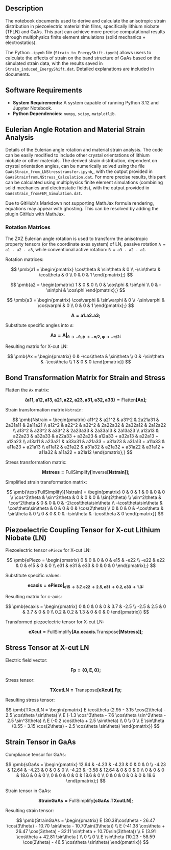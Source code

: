 ## Description
The notebook documents used to derive and calculate the anisotropic strain distribution in piezoelectric material thin films, specifically lithium niobate (TFLN) and GaAs. This part can achieve more precise computational results through multiphysics finite element simulations (solid mechanics + electrostatics). 

The Python `.ipynb` file (`Strain_to_EnergyShift.ipynb`) allows users to calculate the effects of strain on the band structure of GaAs based on the simulated strain data, with the results saved in `Strain_induced_EnergyShift.dat`. Detailed explanations are included in documents.

## Software Requirements
- **System Requirements:** A system capable of running Python 3.12 and Jupyter Notebook.  
- **Python Dependencies:** `numpy`, `scipy`, `matplotlib`.

## Eulerian Angle Rotation and Material Strain Analysis
Details of the Eulerian angle rotation and material strain analysis. The code can be easily modified to include other crystal orientations of lithium niobate or other materials. The derived strain distribution, dependent on crystal orientation angles, can be numerically solved using the file `GaAsStrain_from_LNStresstransfer.ipynb`,, with the output provided in `GaAsStrainfromLNStress_Calculation.dat`. For more precise results, this part can be calculated using multiphysics finite element simulations (combining solid mechanics and electrostatic fields), with the output provided in `GaAsStrain_fromFEM_Simulation.dat`.

Due to GitHub's Markdown not supporting MathJax formula rendering, equations may appear with ghosting. This can be resolved by adding the plugin GitHub with MathJax.
### Rotation Matrices

The ZXZ Eulerian angle rotation is used to  transform the anisotropic property tensors (or the coordinate axes system) of LN, passive rotation `A = a1 . a2 . a3`, while conventional active rotation: `B = a3 . a2 . a1`.

Rotation matrices:

$$
\pmb{a1 = \begin{pmatrix} \cos\theta & \sin\theta & 0 \\ -\sin\theta & \cos\theta & 0 \\ 0 & 0 & 1 \end{pmatrix};}
$$

$$
\pmb{a2 = \begin{pmatrix} 1 & 0 & 0 \\ 0 & \cos\phi & \sin\phi \\ 0 & -\sin\phi & \cos\phi \end{pmatrix};}
$$

$$
\pmb{a3 = \begin{pmatrix} \cos\varphi & \sin\varphi & 0 \\ -\sin\varphi & \cos\varphi & 0 \\ 0 & 0 & 1 \end{pmatrix};}
$$

$$
\pmb{A = a1 . a2 . a3;}
$$

Substitute specific angles into `A`:

$$
\pmb{Ax = A \Big|_{\theta \to -\theta, \phi \to -\pi/2, \varphi \to -\pi/2};}
$$

Resulting matrix for X-cut LN:

$$
\pmb{Ax = \begin{pmatrix} 0 & -\cos\theta & \sin\theta \\ 0 & -\sin\theta & -\cos\theta \\ 1 & 0 & 0 \end{pmatrix}}
$$

## Bond Transformation Matrix for Strain and Stress

Flatten the `Ax` matrix:

$$
\pmb{\{a11, a12, a13, a21, a22, a23, a31, a32, a33\} = \text{Flatten}[Ax];}
$$

Strain transformation matrix `Nstrain`:

$$
\pmb{Nstrain = \begin{pmatrix}
a11^2 & a21^2 & a31^2 & 2a21a31 & 2a31a11 & 2a11a21 \\
a12^2 & a22^2 & a32^2 & 2a22a32 & 2a32a12 & 2a12a22 \\
a13^2 & a23^2 & a33^2 & 2a23a33 & 2a33a13 & 2a13a23 \\
a12a13 & a22a23 & a32a33 & a22a33 + a32a23 & a12a33 + a32a13 & a22a13 + a12a23 \\
a13a11 & a23a21 & a33a31 & a21a33 + a31a23 & a31a13 + a11a33 & a11a23 + a21a13 \\
a11a12 & a21a22 & a31a32 & a21a32 + a31a22 & a31a12 + a11a32 & a11a22 + a21a12
\end{pmatrix};}
$$

Stress transformation matrix:

$$
\pmb{Mstress = \text{FullSimplify}[\text{Inverse}[Nstrain]];}
$$

Simplified strain transformation matrix:

$$
\pmb{\text{FullSimplify}[Nstrain] = \begin{pmatrix}
0 & 0 & 1 & 0 & 0 & 0 \\
\cos^2\theta & \sin^2\theta & 0 & 0 & 0 & \sin(2\theta) \\
\sin^2\theta & \cos^2\theta & 0 & 0 & 0 & -2\cos\theta\sin\theta \\
-\cos\theta\sin\theta & \cos\theta\sin\theta & 0 & 0 & 0 & \cos(2\theta) \\
0 & 0 & 0 & -\cos\theta & \sin\theta & 0 \\
0 & 0 & 0 & -\sin\theta & -\cos\theta & 0
\end{pmatrix}}
$$

## Piezoelectric Coupling Tensor for X-cut Lithium Niobate (LN)

Piezoelectric tensor `ePiezo` for X-cut LN:

$$
\pmb{ePiezo = \begin{pmatrix} 0 & 0 & 0 & 0 & e15 & -e22 \\ -e22 & e22 & 0 & e15 & 0 & 0 \\ e31 & e31 & e33 & 0 & 0 & 0 \end{pmatrix};}
$$

Substitute specific values:

$$
\pmb{ecaxis = ePiezo \Big|_{e15 \to 3.7, e22 \to 2.5, e31 \to 0.2, e33 \to 1.3};}
$$

Resulting matrix for c-axis:

$$
\pmb{ecaxis = \begin{pmatrix} 0 & 0 & 0 & 0 & 3.7 & -2.5 \\ -2.5 & 2.5 & 0 & 3.7 & 0 & 0 \\ 0.2 & 0.2 & 1.3 & 0 & 0 & 0 \end{pmatrix}}
$$

Transformed piezoelectric tensor for X-cut LN:

$$
\pmb{eXcut = \text{FullSimplify}[Ax . ecaxis . \text{Transpose}[Mstress]];}
$$

## Stress Tensor at X-cut LN

Electric field vector:

$$
\pmb{Fp = \{0, E, 0\};}
$$

Stress tensor:

$$
\pmb{TXcutLN = \text{Transpose}[eXcut] . Fp;}
$$

Resulting stress tensor:

$$
\pmb{TXcutLN = \begin{pmatrix}
E \cos\theta (2.95 - 3.15 \cos(2\theta) - 2.5 \cos\theta \sin\theta) \\
E (-1.3 \cos^3\theta - 7.6 \cos\theta \sin^2\theta - 2.5 \sin^3\theta) \\
E (-0.2 \cos\theta + 2.5 \sin\theta) \\
0 \\
0 \\
E \sin\theta (0.55 - 3.15 \cos(2\theta) - 2.5 \cos\theta \sin\theta)
\end{pmatrix}}
$$

## Strain Tensor in GaAs

Compliance tensor for GaAs:

$$
\pmb{sGaAs = \begin{pmatrix}
12.64 & -4.23 & -4.23 & 0 & 0 & 0 \\
-4.23 & 12.64 & -4.23 & 0 & 0 & 0 \\
-4.23 & -3.58 & 12.64 & 0 & 0 & 0 \\
0 & 0 & 0 & 18.6 & 0 & 0 \\
0 & 0 & 0 & 0 & 18.6 & 0 \\
0 & 0 & 0 & 0 & 0 & 18.6
\end{pmatrix};}
$$

Strain tensor in GaAs:

$$
\pmb{StrainGaAs = \text{FullSimplify}[sGaAs . TXcutLN];}
$$

Resulting strain tensor:

$$
\pmb{StrainGaAs = \begin{pmatrix}
E (30.38\cos\theta - 26.47 \cos(3\theta) - 10.70  \sin\theta - 10.70\sin(3\theta)) \\
E (-41.38 \cos\theta + 26.47 \cos(3\theta) - 32.11  \sin\theta + 10.70\sin(3\theta)) \\
E (3.91 \cos\theta + 42.81 \sin\theta ) \\
0 \\
0 \\
E \sin\theta (10.23 - 58.59 \cos(2\theta) - 46.5 \cos\theta \sin\theta)
\end{pmatrix}}
$$
